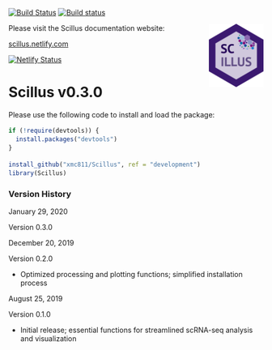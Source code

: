 [![Build Status](https://travis-ci.com/xmc811/Scillus.svg?branch=master)](https://travis-ci.com/xmc811/Scillus)
[![Build status](https://ci.appveyor.com/api/projects/status/dkq1xn6574kqgs0s/branch/master?svg=true)](https://ci.appveyor.com/project/xmc811/scillus/branch/master)

<img align="right" width="108" height="125" src="Scillus.png">


Please visit the Scillus documentation website:

[scillus.netlify.com](http://scillus.netlify.com)


[![Netlify Status](https://api.netlify.com/api/v1/badges/eadbcb9a-16d1-4a9a-9e50-c0e8d4104ddc/deploy-status)](https://app.netlify.com/sites/scillus/deploys)

# Scillus v0.3.0

Please use the following code to install and load the package:

```R
if (!require(devtools)) {
  install.packages("devtools")
}

install_github("xmc811/Scillus", ref = "development")
library(Scillus)
```

### Version History

January 29, 2020

Version 0.3.0


December 20, 2019

Version 0.2.0
* Optimized processing and plotting functions; simplified installation process


August 25, 2019

Version 0.1.0
* Initial release; essential functions for streamlined scRNA-seq analysis and visualization
